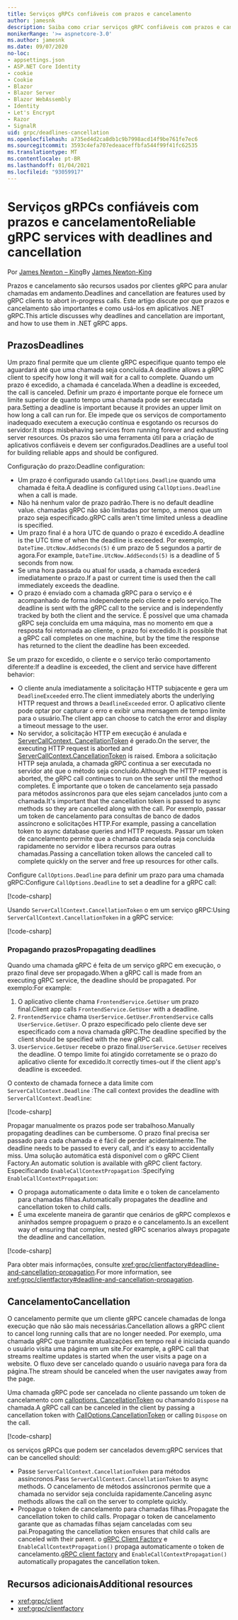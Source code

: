 ```yaml
---
title: Serviços gRPCs confiáveis com prazos e cancelamento
author: jamesnk
description: Saiba como criar serviços gRPC confiáveis com prazos e cancelamento no .NET.
monikerRange: '>= aspnetcore-3.0'
ms.author: jamesnk
ms.date: 09/07/2020
no-loc:
- appsettings.json
- ASP.NET Core Identity
- cookie
- Cookie
- Blazor
- Blazor Server
- Blazor WebAssembly
- Identity
- Let's Encrypt
- Razor
- SignalR
uid: grpc/deadlines-cancellation
ms.openlocfilehash: a735ed4d2ca8db1c9b7998acd14f9be761fe7ec6
ms.sourcegitcommit: 3593c4efa707edeaaceffbfa544f99f41fc62535
ms.translationtype: MT
ms.contentlocale: pt-BR
ms.lasthandoff: 01/04/2021
ms.locfileid: "93059917"
---
```

# <a name="reliable-grpc-services-with-deadlines-and-cancellation"></a><span data-ttu-id="696c1-103">Serviços gRPCs confiáveis com prazos e cancelamento</span><span class="sxs-lookup"><span data-stu-id="696c1-103">Reliable gRPC services with deadlines and cancellation</span></span>

<span data-ttu-id="696c1-104">Por [James Newton – King](https://twitter.com/jamesnk)</span><span class="sxs-lookup"><span data-stu-id="696c1-104">By [James Newton-King](https://twitter.com/jamesnk)</span></span>

<span data-ttu-id="696c1-105">Prazos e cancelamento são recursos usados por clientes gRPC para anular chamadas em andamento.</span><span class="sxs-lookup"><span data-stu-id="696c1-105">Deadlines and cancellation are features used by gRPC clients to abort in-progress calls.</span></span> <span data-ttu-id="696c1-106">Este artigo discute por que prazos e cancelamento são importantes e como usá-los em aplicativos .NET gRPC.</span><span class="sxs-lookup"><span data-stu-id="696c1-106">This article discusses why deadlines and cancellation are important, and how to use them in .NET gRPC apps.</span></span>

## <a name="deadlines"></a><span data-ttu-id="696c1-107">Prazos</span><span class="sxs-lookup"><span data-stu-id="696c1-107">Deadlines</span></span>

<span data-ttu-id="696c1-108">Um prazo final permite que um cliente gRPC especifique quanto tempo ele aguardará até que uma chamada seja concluída.</span><span class="sxs-lookup"><span data-stu-id="696c1-108">A deadline allows a gRPC client to specify how long it will wait for a call to complete.</span></span> <span data-ttu-id="696c1-109">Quando um prazo é excedido, a chamada é cancelada.</span><span class="sxs-lookup"><span data-stu-id="696c1-109">When a deadline is exceeded, the call is canceled.</span></span> <span data-ttu-id="696c1-110">Definir um prazo é importante porque ele fornece um limite superior de quanto tempo uma chamada pode ser executada para.</span><span class="sxs-lookup"><span data-stu-id="696c1-110">Setting a deadline is important because it provides an upper limit on how long a call can run for.</span></span> <span data-ttu-id="696c1-111">Ele impede que os serviços de comportamento inadequado executem a execução contínua e esgotando os recursos do servidor.</span><span class="sxs-lookup"><span data-stu-id="696c1-111">It stops misbehaving services from running forever and exhausting server resources.</span></span> <span data-ttu-id="696c1-112">Os prazos são uma ferramenta útil para a criação de aplicativos confiáveis e devem ser configurados.</span><span class="sxs-lookup"><span data-stu-id="696c1-112">Deadlines are a useful tool for building reliable apps and should be configured.</span></span>

<span data-ttu-id="696c1-113">Configuração do prazo:</span><span class="sxs-lookup"><span data-stu-id="696c1-113">Deadline configuration:</span></span>

* <span data-ttu-id="696c1-114">Um prazo é configurado usando `CallOptions.Deadline` quando uma chamada é feita.</span><span class="sxs-lookup"><span data-stu-id="696c1-114">A deadline is configured using `CallOptions.Deadline` when a call is made.</span></span>
* <span data-ttu-id="696c1-115">Não há nenhum valor de prazo padrão.</span><span class="sxs-lookup"><span data-stu-id="696c1-115">There is no default deadline value.</span></span> <span data-ttu-id="696c1-116">chamadas gRPC não são limitadas por tempo, a menos que um prazo seja especificado.</span><span class="sxs-lookup"><span data-stu-id="696c1-116">gRPC calls aren't time limited unless a deadline is specified.</span></span>
* <span data-ttu-id="696c1-117">Um prazo final é a hora UTC de quando o prazo é excedido.</span><span class="sxs-lookup"><span data-stu-id="696c1-117">A deadline is the UTC time of when the deadline is exceeded.</span></span> <span data-ttu-id="696c1-118">Por exemplo, `DateTime.UtcNow.AddSeconds(5)` é um prazo de 5 segundos a partir de agora.</span><span class="sxs-lookup"><span data-stu-id="696c1-118">For example, `DateTime.UtcNow.AddSeconds(5)` is a deadline of 5 seconds from now.</span></span>
* <span data-ttu-id="696c1-119">Se uma hora passada ou atual for usada, a chamada excederá imediatamente o prazo.</span><span class="sxs-lookup"><span data-stu-id="696c1-119">If a past or current time is used then the call immediately exceeds the deadline.</span></span>
* <span data-ttu-id="696c1-120">O prazo é enviado com a chamada gRPC para o serviço e é acompanhado de forma independente pelo cliente e pelo serviço.</span><span class="sxs-lookup"><span data-stu-id="696c1-120">The deadline is sent with the gRPC call to the service and is independently tracked by both the client and the service.</span></span> <span data-ttu-id="696c1-121">É possível que uma chamada gRPC seja concluída em uma máquina, mas no momento em que a resposta foi retornada ao cliente, o prazo foi excedido.</span><span class="sxs-lookup"><span data-stu-id="696c1-121">It is possible that a gRPC call completes on one machine, but by the time the response has returned to the client the deadline has been exceeded.</span></span>

<span data-ttu-id="696c1-122">Se um prazo for excedido, o cliente e o serviço terão comportamento diferente:</span><span class="sxs-lookup"><span data-stu-id="696c1-122">If a deadline is exceeded, the client and service have different behavior:</span></span>

* <span data-ttu-id="696c1-123">O cliente anula imediatamente a solicitação HTTP subjacente e gera um `DeadlineExceeded` erro.</span><span class="sxs-lookup"><span data-stu-id="696c1-123">The client immediately aborts the underlying HTTP request and throws a `DeadlineExceeded` error.</span></span> <span data-ttu-id="696c1-124">O aplicativo cliente pode optar por capturar o erro e exibir uma mensagem de tempo limite para o usuário.</span><span class="sxs-lookup"><span data-stu-id="696c1-124">The client app can choose to catch the error and display a timeout message to the user.</span></span>
* <span data-ttu-id="696c1-125">No servidor, a solicitação HTTP em execução é anulada e [ServerCallContext. CancellationToken](xref:System.Threading.CancellationToken) é gerado.</span><span class="sxs-lookup"><span data-stu-id="696c1-125">On the server, the executing HTTP request is aborted and [ServerCallContext.CancellationToken](xref:System.Threading.CancellationToken) is raised.</span></span> <span data-ttu-id="696c1-126">Embora a solicitação HTTP seja anulada, a chamada gRPC continua a ser executada no servidor até que o método seja concluído.</span><span class="sxs-lookup"><span data-stu-id="696c1-126">Although the HTTP request is aborted, the gRPC call continues to run on the server until the method completes.</span></span> <span data-ttu-id="696c1-127">É importante que o token de cancelamento seja passado para métodos assíncronos para que eles sejam cancelados junto com a chamada.</span><span class="sxs-lookup"><span data-stu-id="696c1-127">It's important that the cancellation token is passed to async methods so they are cancelled along with the call.</span></span> <span data-ttu-id="696c1-128">Por exemplo, passar um token de cancelamento para consultas de banco de dados assíncrono e solicitações HTTP.</span><span class="sxs-lookup"><span data-stu-id="696c1-128">For example, passing a cancellation token to async database queries and HTTP requests.</span></span> <span data-ttu-id="696c1-129">Passar um token de cancelamento permite que a chamada cancelada seja concluída rapidamente no servidor e libera recursos para outras chamadas.</span><span class="sxs-lookup"><span data-stu-id="696c1-129">Passing a cancellation token allows the canceled call to complete quickly on the server and free up resources for other calls.</span></span>

<span data-ttu-id="696c1-130">Configure `CallOptions.Deadline` para definir um prazo para uma chamada gRPC:</span><span class="sxs-lookup"><span data-stu-id="696c1-130">Configure `CallOptions.Deadline` to set a deadline for a gRPC call:</span></span>

[!code-csharp[](~/grpc/deadlines-cancellation/deadline-client.cs?highlight=7,12)]

<span data-ttu-id="696c1-131">Usando `ServerCallContext.CancellationToken` o em um serviço gRPC:</span><span class="sxs-lookup"><span data-stu-id="696c1-131">Using `ServerCallContext.CancellationToken` in a gRPC service:</span></span>

[!code-csharp[](~/grpc/deadlines-cancellation/deadline-server.cs?highlight=5)]

### <a name="propagating-deadlines"></a><span data-ttu-id="696c1-132">Propagando prazos</span><span class="sxs-lookup"><span data-stu-id="696c1-132">Propagating deadlines</span></span>

<span data-ttu-id="696c1-133">Quando uma chamada gRPC é feita de um serviço gRPC em execução, o prazo final deve ser propagado.</span><span class="sxs-lookup"><span data-stu-id="696c1-133">When a gRPC call is made from an executing gRPC service, the deadline should be propagated.</span></span> <span data-ttu-id="696c1-134">Por exemplo:</span><span class="sxs-lookup"><span data-stu-id="696c1-134">For example:</span></span>

1. <span data-ttu-id="696c1-135">O aplicativo cliente chama `FrontendService.GetUser` um prazo final.</span><span class="sxs-lookup"><span data-stu-id="696c1-135">Client app calls `FrontendService.GetUser` with a deadline.</span></span>
2. <span data-ttu-id="696c1-136">`FrontendService` chama `UserService.GetUser`.</span><span class="sxs-lookup"><span data-stu-id="696c1-136">`FrontendService` calls `UserService.GetUser`.</span></span> <span data-ttu-id="696c1-137">O prazo especificado pelo cliente deve ser especificado com a nova chamada gRPC.</span><span class="sxs-lookup"><span data-stu-id="696c1-137">The deadline specified by the client should be specified with the new gRPC call.</span></span>
3. <span data-ttu-id="696c1-138">`UserService.GetUser` recebe o prazo final.</span><span class="sxs-lookup"><span data-stu-id="696c1-138">`UserService.GetUser` receives the deadline.</span></span> <span data-ttu-id="696c1-139">O tempo limite foi atingido corretamente se o prazo do aplicativo cliente for excedido.</span><span class="sxs-lookup"><span data-stu-id="696c1-139">It correctly times-out if the client app's deadline is exceeded.</span></span>

<span data-ttu-id="696c1-140">O contexto de chamada fornece a data limite com `ServerCallContext.Deadline` :</span><span class="sxs-lookup"><span data-stu-id="696c1-140">The call context provides the deadline with `ServerCallContext.Deadline`:</span></span>

[!code-csharp[](~/grpc/deadlines-cancellation/deadline-propagate.cs?highlight=7)]

<span data-ttu-id="696c1-141">Propagar manualmente os prazos pode ser trabalhoso.</span><span class="sxs-lookup"><span data-stu-id="696c1-141">Manually propagating deadlines can be cumbersome.</span></span> <span data-ttu-id="696c1-142">O prazo final precisa ser passado para cada chamada e é fácil de perder acidentalmente.</span><span class="sxs-lookup"><span data-stu-id="696c1-142">The deadline needs to be passed to every call, and it's easy to accidentally miss.</span></span> <span data-ttu-id="696c1-143">Uma solução automática está disponível com o gRPC Client Factory.</span><span class="sxs-lookup"><span data-stu-id="696c1-143">An automatic solution is available with gRPC client factory.</span></span> <span data-ttu-id="696c1-144">Especificando `EnableCallContextPropagation` :</span><span class="sxs-lookup"><span data-stu-id="696c1-144">Specifying `EnableCallContextPropagation`:</span></span>

* <span data-ttu-id="696c1-145">O propaga automaticamente o data limite e o token de cancelamento para chamadas filhas.</span><span class="sxs-lookup"><span data-stu-id="696c1-145">Automatically propagates the deadline and cancellation token to child calls.</span></span>
* <span data-ttu-id="696c1-146">É uma excelente maneira de garantir que cenários de gRPC complexos e aninhados sempre propaguem o prazo e o cancelamento.</span><span class="sxs-lookup"><span data-stu-id="696c1-146">Is an excellent way of ensuring that complex, nested gRPC scenarios always propagate the deadline and cancellation.</span></span>

[!code-csharp[](~/grpc/deadlines-cancellation/clientfactory-propagate.cs?highlight=6)]

<span data-ttu-id="696c1-147">Para obter mais informações, consulte <xref:grpc/clientfactory#deadline-and-cancellation-propagation>.</span><span class="sxs-lookup"><span data-stu-id="696c1-147">For more information, see <xref:grpc/clientfactory#deadline-and-cancellation-propagation>.</span></span>

## <a name="cancellation"></a><span data-ttu-id="696c1-148">Cancelamento</span><span class="sxs-lookup"><span data-stu-id="696c1-148">Cancellation</span></span>

<span data-ttu-id="696c1-149">O cancelamento permite que um cliente gRPC cancele chamadas de longa execução que não são mais necessárias.</span><span class="sxs-lookup"><span data-stu-id="696c1-149">Cancellation allows a gRPC client to cancel long running calls that are no longer needed.</span></span> <span data-ttu-id="696c1-150">Por exemplo, uma chamada gRPC que transmite atualizações em tempo real é iniciada quando o usuário visita uma página em um site.</span><span class="sxs-lookup"><span data-stu-id="696c1-150">For example, a gRPC call that streams realtime updates is started when the user visits a page on a website.</span></span> <span data-ttu-id="696c1-151">O fluxo deve ser cancelado quando o usuário navega para fora da página.</span><span class="sxs-lookup"><span data-stu-id="696c1-151">The stream should be canceled when the user navigates away from the page.</span></span>

<span data-ttu-id="696c1-152">Uma chamada gRPC pode ser cancelada no cliente passando um token de cancelamento com [calloptions. CancellationToken](xref:System.Threading.CancellationToken) ou chamando `Dispose` na chamada.</span><span class="sxs-lookup"><span data-stu-id="696c1-152">A gRPC call can be canceled in the client by passing a cancellation token with [CallOptions.CancellationToken](xref:System.Threading.CancellationToken) or calling `Dispose` on the call.</span></span>

[!code-csharp[](~/grpc/deadlines-cancellation/cancellation-client.cs?highlight=19)]

<span data-ttu-id="696c1-153">os serviços gRPCs que podem ser cancelados devem:</span><span class="sxs-lookup"><span data-stu-id="696c1-153">gRPC services that can be cancelled should:</span></span>
* <span data-ttu-id="696c1-154">Passe `ServerCallContext.CancellationToken` para métodos assíncronos.</span><span class="sxs-lookup"><span data-stu-id="696c1-154">Pass `ServerCallContext.CancellationToken` to async methods.</span></span> <span data-ttu-id="696c1-155">O cancelamento de métodos assíncronos permite que a chamada no servidor seja concluída rapidamente.</span><span class="sxs-lookup"><span data-stu-id="696c1-155">Canceling async methods allows the call on the server to complete quickly.</span></span>
* <span data-ttu-id="696c1-156">Propague o token de cancelamento para chamadas filhas.</span><span class="sxs-lookup"><span data-stu-id="696c1-156">Propagate the cancellation token to child calls.</span></span> <span data-ttu-id="696c1-157">Propagar o token de cancelamento garante que as chamadas filhas sejam canceladas com seu pai.</span><span class="sxs-lookup"><span data-stu-id="696c1-157">Propagating the cancellation token ensures that child calls are canceled with their parent.</span></span> <span data-ttu-id="696c1-158">o [gRPC Client Factory](xref:grpc/clientfactory) e `EnableCallContextPropagation()` propaga automaticamente o token de cancelamento.</span><span class="sxs-lookup"><span data-stu-id="696c1-158">[gRPC client factory](xref:grpc/clientfactory) and `EnableCallContextPropagation()` automatically propagates the cancellation token.</span></span>

## <a name="additional-resources"></a><span data-ttu-id="696c1-159">Recursos adicionais</span><span class="sxs-lookup"><span data-stu-id="696c1-159">Additional resources</span></span>

* <xref:grpc/client>
* <xref:grpc/clientfactory>
